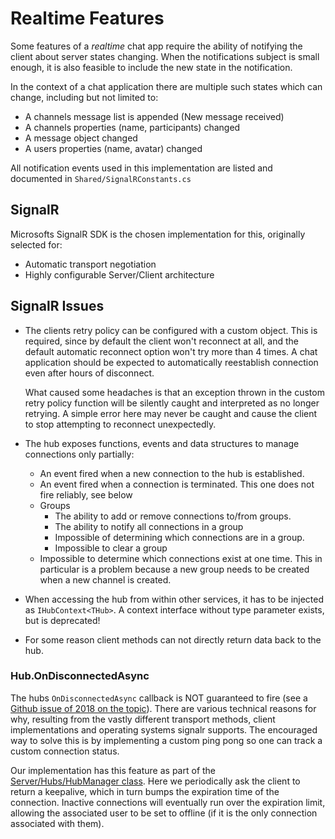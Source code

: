 # Realtime Features
Some features of a *realtime* chat app require the ability of notifying the client about server states changing. When the notifications subject is small enough, it is also feasible to include the new state in the notification.

In the context of a chat application there are multiple such states which can change, including but not limited to:
* A channels message list is appended (New message received)
* A channels properties (name, participants) changed
* A message object changed
* A users properties (name, avatar) changed

All notification events used in this implementation are listed and documented in `Shared/SignalRConstants.cs`

## SignalR
Microsofts SignalR SDK is the chosen implementation for this, originally selected for:
* Automatic transport negotiation
* Highly configurable Server/Client architecture

## SignalR Issues
* The clients retry policy can be configured with a custom object. This is required, since by default the client won't reconnect at all, and the default automatic reconnect option won't try more than 4 times. A chat application should be expected to automatically reestablish connection even after hours of disconnect.

    What caused some headaches is that an exception thrown in the custom retry policy function will be silently caught and interpreted as no longer retrying. A simple error here may never be caught and cause the client to stop attempting to reconnect unexpectedly.
* The hub exposes functions, events and data structures to manage connections only partially:
    * An event fired when a new connection to the hub is established.
    * An event fired when a connection is terminated. This one does not fire reliably, see below
    * Groups
        * The ability to add or remove connections to/from groups.
        * The ability to notify all connections in a group
        * Impossible of determining which connections are in a group.
        * Impossible to clear a group
    * Impossible to determine which connections exist at one time. This in particular is a problem because a new group needs to be created when a new channel is created.
* When accessing the hub from within other services, it has to be injected as `IHubContext<THub>`. A context interface without type parameter exists, but is deprecated!
* For some reason client methods can not directly return data back to the hub.

### Hub.OnDisconnectedAsync
The hubs `OnDisconnectedAsync` callback is NOT guaranteed to fire (see a [Github issue of 2018 on the topic](https://github.com/aspnet/SignalR/issues/1290#issuecomment-375434028)). There are various technical reasons for why, resulting from the vastly different transport methods, client implementations and operating systems signalr supports. The encouraged way to solve this is by implementing a custom ping pong so one can track a custom connection status. 

Our implementation has this feature as part of the [Server/Hubs/HubManager class](../Server/Hubs/HubManager_Watch.cs). Here we periodically ask the client to return a keepalive, which in turn bumps the expiration time of the connection. Inactive connections will eventually run over the expiration limit, allowing the associated user to be set to offline (if it is the only connection associated with them).